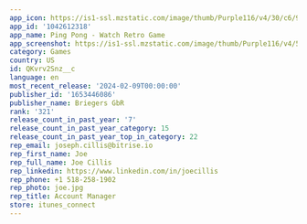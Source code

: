 ```yaml
---
app_icon: https://is1-ssl.mzstatic.com/image/thumb/Purple116/v4/30/c6/93/30c6932f-9254-bffd-c1ec-c3a04e155a2a/Pong_Drop-0-0-1x_U007ephone-0-0-sRGB-85-220.png/1024x1024bb.png
app_id: '1042612318'
app_name: Ping Pong - Watch Retro Game
app_screenshot: https://is1-ssl.mzstatic.com/image/thumb/Purple116/v4/5e/0f/a7/5e0fa754-c814-f568-7a15-2a2e68634982/4585909a-3e38-43d5-9dc2-0a67dd3d9c56_screenshotWatch.png/1242x2688bb.png
category: Games
country: US
id: QKvrv2Snz__c
language: en
most_recent_release: '2024-02-09T00:00:00'
publisher_id: '1653446086'
publisher_name: Briegers GbR
rank: '321'
release_count_in_past_year: '7'
release_count_in_past_year_category: 15
release_count_in_past_year_top_in_category: 22
rep_email: joseph.cillis@bitrise.io
rep_first_name: Joe
rep_full_name: Joe Cillis
rep_linkedin: https://www.linkedin.com/in/joecillis
rep_phone: +1 518-258-1902
rep_photo: joe.jpg
rep_title: Account Manager
store: itunes_connect
---
```

